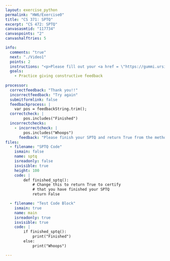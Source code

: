 ```yaml
---
layout: exercise_python
permalink: "HW6/Exercise0"
title: "CS 371: SPTQ"
excerpt: "CS 472: SPTQ"
canvasasmtid: "117734"
canvaspoints: "2"
canvashalftries: 5

info:
  comments: "true"
  next: "./Video1"
  points: 2
  instructions: "<p>Please fill out your <a href = \"https://gummi.ursinus.edu/Blue\">SPTQ</a> for the course.  To certify that you have finished, change the method <code>finished_sptq()</code> to return True.</p><p>As a general note, giving and receiving feedback are practiced skills, and we're not born with these skills.  In this exercise, you will practice giving constructive feedback.  Constructive feedback should be both <code>specific</code> and <code>actionable</code>.  If you feel positive about something in the course, say why specifically and what I should keep doing.  If it's negative, say why specifically and what I might do differently.</p>"
  goals:
    - Practice giving constructive feedback
    
processor:  
  correctfeedback: "Thank you!!" 
  incorrectfeedback: "Try again"
  submitformlink: false
  feedbackprocess: | 
    var pos = feedbackString.trim();
  correctcheck: |
        pos.includes("Finished")
  incorrectchecks:
    - incorrectcheck: |
        pos.includes("Whoops")
      feedback: "Please finish your SPTQ and return True from the method once you have done so"
files:
  - filename: "SPTQ Code"
    ismain: false
    name: sptq
    isreadonly: false
    isvisible: true
    height: 100
    code: |
        def finished_sptq():
            # Change this to return True to certify
            # that you have finished your SPTQ
            return False

  - filename: "Test Code Block"
    ismain: true
    name: main
    isreadonly: true
    isvisible: true
    code: |
        if finished_sptq():
            print("Finished")
        else:
            print("Whoops")

---
```

